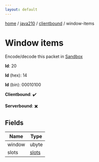 ```yaml
---
layout: default
---
```


[home](/)  /  [java210](/protocol/java210)  /  [clientbound](/protocol/java210/clientbound)  /  window-items

# Window items

Encode/decode this packet in [Sandbox](../../../sandbox/java210#Clientbound.WindowItems)

**Id**: 20

**Id** (hex): 14

**Id** (bin): 00010100

**Clientbound**: ✔️

**Serverbound**: ✖️

## Fields

Name | Type
---|---
window | ubyte
slots | [slots](/protocol/java210/arrays)
